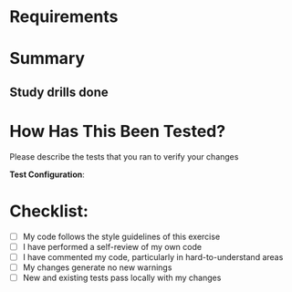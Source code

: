 # Requirements

<!--Please include the exercise requirements and expectations-->

# Summary

<!--Please include a summary of the approach taken and any other "need to know" information-->

## Study drills done


# How Has This Been Tested?
Please describe the tests that you ran to verify your changes


**Test Configuration**:


# Checklist:
- [ ] My code follows the style guidelines of this exercise
- [ ] I have performed a self-review of my own code
- [ ] I have commented my code, particularly in hard-to-understand areas
- [ ] My changes generate no new warnings
- [ ] New and existing tests pass locally with my changes
